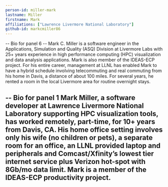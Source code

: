 ```yaml
---
person-id: miller-mark
lastname: Miller
firstname: Mark
affiliations: ["Lawrence Livermore National Laboratory"]
github-id: markcmiller86
---
```

-- Bio for panel 6 --
Mark C. Miller is a software engineer in the Applications, Simulation and Quality (ASQ) Division at Livermore Labs with 25+ years experience in high performance computing (HPC) visualization and data analysis applications. Mark is also member of the IDEAS-ECP project. For his entire career, management at LLNL has enabled Mark to have a hybrid schedule involving telecommuting and real commuting from his home in Davis, a distance of about 100 miles. For several years, he rented a room in the local Livermore area for routine overnight stays.

-- Bio for panel 1
Mark Miller, a software developer at Lawrence Livermore National
Laboratory supporting HPC visualization tools, has worked remotely,
part-time, for 10+ years from Davis, CA.  His home office setting
involves only his wife (no children or pets), a separate room for an
office, an LLNL provided laptop and peripherals and Comcast/Xfinity’s
lowest tier internet service plus Verizon hot-spot with 8Gb/mo data
limit.  Mark is a member of the IDEAS-ECP productivity project.
--